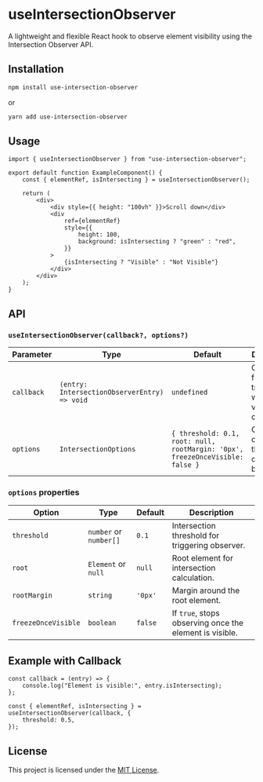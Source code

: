 # useIntersectionObserver

A lightweight and flexible React hook to observe element visibility using the Intersection Observer API.

## Installation

```sh
npm install use-intersection-observer
```

or

```sh
yarn add use-intersection-observer
```

## Usage

```tsx
import { useIntersectionObserver } from "use-intersection-observer";

export default function ExampleComponent() {
    const { elementRef, isIntersecting } = useIntersectionObserver();

    return (
        <div>
            <div style={{ height: "100vh" }}>Scroll down</div>
            <div
                ref={elementRef}
                style={{
                    height: 100,
                    background: isIntersecting ? "green" : "red",
                }}
            >
                {isIntersecting ? "Visible" : "Not Visible"}
            </div>
        </div>
    );
}
```

## API

### `useIntersectionObserver(callback?, options?)`

| Parameter  | Type                                         | Default                                                                       | Description                                          |
| ---------- | -------------------------------------------- | ----------------------------------------------------------------------------- | ---------------------------------------------------- |
| `callback` | `(entry: IntersectionObserverEntry) => void` | `undefined`                                                                   | Callback function triggered when visibility changes. |
| `options`  | `IntersectionOptions`                        | `{ threshold: 0.1, root: null, rootMargin: '0px', freezeOnceVisible: false }` | Options for customizing the observer behavior.       |

### `options` properties

| Option              | Type                   | Default | Description                                             |
| ------------------- | ---------------------- | ------- | ------------------------------------------------------- |
| `threshold`         | `number` or `number[]` | `0.1`   | Intersection threshold for triggering observer.         |
| `root`              | `Element` or `null`    | `null`  | Root element for intersection calculation.              |
| `rootMargin`        | `string`               | `'0px'` | Margin around the root element.                         |
| `freezeOnceVisible` | `boolean`              | `false` | If `true`, stops observing once the element is visible. |

## Example with Callback

```tsx
const callback = (entry) => {
    console.log("Element is visible:", entry.isIntersecting);
};

const { elementRef, isIntersecting } = useIntersectionObserver(callback, {
    threshold: 0.5,
});
```

## License

This project is licensed under the [MIT License](LICENSE).
